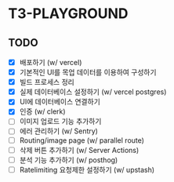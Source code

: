 # T3-PLAYGROUND

## TODO

- [x] 배포하기 (w/ vercel)
- [x] 기본적인 UI를 목업 데이터를 이용하여 구성하기
- [x] 빌드 프로세스 정리
- [x] 실제 데이터베이스 설정하기 (w/ vercel postgres)
- [x] UI에 데이터베이스 연결하기
- [x] 인증 (w/ clerk)
- [ ] 이미지 업로드 기능 추가하기
- [ ] 에러 관리하기 (w/ Sentry)
- [ ] Routing/image page (w/ parallel route)
- [ ] 삭제 버튼 추가하기 (w/ Server Actions)
- [ ] 분석 기능 추가하기 (w/ posthog)
- [ ] Ratelimiting 요청제한 설정하기 (w/ upstash)
